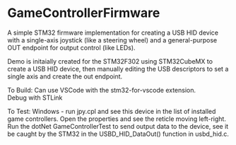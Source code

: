 # GameControllerFirmware
A simple STM32 firmware implementation for creating a USB HID device with a single-axis joystick (like a steering wheel) and a general-purpose OUT endpoint for output control (like LEDs).

Demo is initaially created for the STM32F302 using STM32CubeMX to create a USB HID device, then manually editing the USB descriptors to set a single axis and create the out endpoint.

To Build:
Can use VSCode with the stm32-for-vscode extension.  
Debug with STLink

To Test: 
Windows - run jpy.cpl and see this device in the list of installed game controllers. Open the properties and see the reticle moving left-right.
Run the dotNet GameControllerTest to send output data to the device, see it be caught by the STM32 in the USBD_HID_DataOut() function in usbd_hid.c.  

